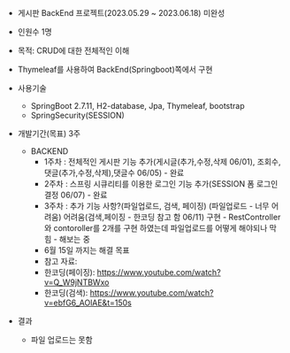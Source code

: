 * 게시판 BackEnd 프로젝트(2023.05.29 ~ 2023.06.18) 미완성

* 인원수 1명

* 목적: CRUD에 대한 전체적인 이해

* Thymeleaf를 사용하여 BackEnd(Springboot)쪽에서 구현 
* 사용기술
  * SpringBoot 2.7.11, H2-database, Jpa, Thymeleaf, bootstrap
  * SpringSecurity(SESSION)


* 개발기간(목표) 3주
  * BACKEND
    * 1주차 : 전체적인 게시판 기능 추가(게시글(추가,수정,삭제 06/01), 조회수, 댓글(추가,수정,삭제),댓글수 06/05) - 완료
    * 2주차 : 스프링 시큐리티를 이용한 로그인 기능 추가(SESSION 폼 로그인 결정 06/07) - 완료
    * 3주차 : 추가 기능 사항?(파일업로드, 검색, 페이징) (파일업로드 - 너무 어려움) 어려움(검색,페이징 - 한코딩 참고 함 06/11) 구현 - RestController와 contoroller를 2개를 구현 하였는데 파일업로드를 어떻게 해야되나 막힘 - 해보는 중
    * 6월 15일 까지는 해결 목표
    * 참고 자료:
    * 한코딩(페이징): https://www.youtube.com/watch?v=Q_W9jNTBWxo
    * 한코딩(검색): https://www.youtube.com/watch?v=ebfG6_AOlAE&t=150s
* 결과
  *  파일 업로드는 못함


